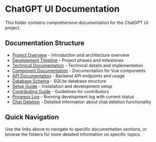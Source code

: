 # ChatGPT UI Documentation

This folder contains comprehensive documentation for the ChatGPT UI project.

## Documentation Structure

- [Project Overview](./project-overview.md) - Introduction and architecture overview
- [Development Timeline](./development-timeline.md) - Project phases and milestones
- [Technical Documentation](./technical-documentation.md) - Technical details and implementation
- [Component Documentation](./components/README.md) - Documentation for Vue components
- [API Documentation](./api-documentation.md) - Backend API endpoints and usage
- [Database Schema](./database-schema.md) - SQLite database structure
- [Setup Guide](./setup-guide.md) - Installation and development setup
- [Contributing Guide](./contributing-guide.md) - Guidelines for contributors
- [Progress Log](./progress-log.md) - Running development log with current status
- [Chat Deletion](./chat-deletion.md) - Detailed information about chat deletion functionality

## Quick Navigation

Use the links above to navigate to specific documentation sections, or browse the folders for more detailed information on specific topics. 
